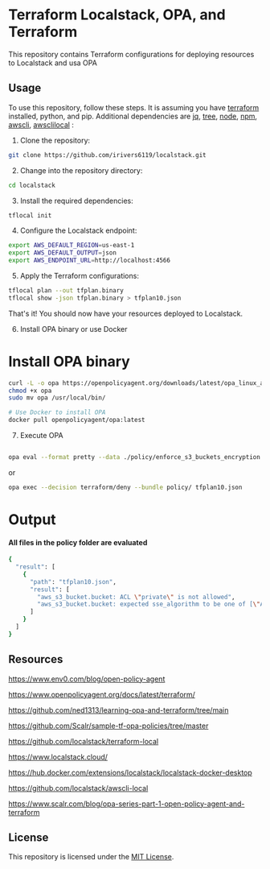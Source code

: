 # Terraform Localstack, OPA, and Terraform

This repository contains Terraform configurations for deploying resources to Localstack and usa OPA

## Usage

To use this repository, follow these steps. It is assuming you have [terraform](https://developer.hashicorp.com/terraform/tutorials/aws-get-started/install-cli) installed, python, and pip. Additional dependencies are [jq](https://jqlang.github.io/jq/), [tree](https://www.npmjs.com/package/tree-cli), [node](https://nodejs.org/en), [npm](https://www.npmjs.com/), [awscli](https://docs.aws.amazon.com/cli/latest/userguide/getting-started-install.html), [awsclilocal](https://github.com/localstack/awscli-local) :

1. Clone the repository:

  ```bash
  git clone https://github.com/irivers6119/localstack.git
  ```

2. Change into the repository directory:

  ```bash
  cd localstack
  ```

3. Install the required dependencies:

  ```bash
  tflocal init
  ```

4. Configure the Localstack endpoint:

  ```bash
  export AWS_DEFAULT_REGION=us-east-1
  export AWS_DEFAULT_OUTPUT=json
  export AWS_ENDPOINT_URL=http://localhost:4566
  ```

5. Apply the Terraform configurations:

  ```bash
  tflocal plan --out tfplan.binary
  tflocal show -json tfplan.binary > tfplan10.json
  ```

That's it! You should now have your resources deployed to Localstack.

6. Install OPA binary or use Docker

# Install OPA binary

```bash
curl -L -o opa https://openpolicyagent.org/downloads/latest/opa_linux_amd64
chmod +x opa
sudo mv opa /usr/local/bin/

# Use Docker to install OPA
docker pull openpolicyagent/opa:latest
```

7. Execute OPA

```bash

opa eval --format pretty --data ./policy/enforce_s3_buckets_encryption.rego --input tfplan10.json "data.terraform.deny"
```
or

```bash
opa exec --decision terraform/deny --bundle policy/ tfplan10.json
```

# Output

#### All files in the policy folder are evaluated

```bash
{
  "result": [
    {
      "path": "tfplan10.json",
      "result": [
        "aws_s3_bucket.bucket: ACL \"private\" is not allowed",
        "aws_s3_bucket.bucket: expected sse_algorithm to be one of [\"AES256\"]"
      ]
    }
  ]
}
```


## Resources

https://www.env0.com/blog/open-policy-agent

https://www.openpolicyagent.org/docs/latest/terraform/

https://github.com/ned1313/learning-opa-and-terraform/tree/main

https://github.com/Scalr/sample-tf-opa-policies/tree/master

https://github.com/localstack/terraform-local

https://www.localstack.cloud/

https://hub.docker.com/extensions/localstack/localstack-docker-desktop

https://github.com/localstack/awscli-local

https://www.scalr.com/blog/opa-series-part-1-open-policy-agent-and-terraform

## License

This repository is licensed under the [MIT License](LICENSE).

